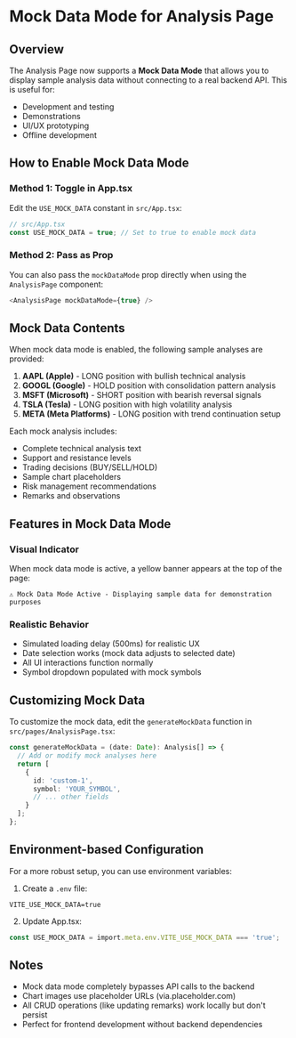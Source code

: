 # Mock Data Mode for Analysis Page

## Overview
The Analysis Page now supports a **Mock Data Mode** that allows you to display sample analysis data without connecting to a real backend API. This is useful for:
- Development and testing
- Demonstrations
- UI/UX prototyping
- Offline development

## How to Enable Mock Data Mode

### Method 1: Toggle in App.tsx
Edit the `USE_MOCK_DATA` constant in `src/App.tsx`:

```typescript
// src/App.tsx
const USE_MOCK_DATA = true; // Set to true to enable mock data
```

### Method 2: Pass as Prop
You can also pass the `mockDataMode` prop directly when using the `AnalysisPage` component:

```typescript
<AnalysisPage mockDataMode={true} />
```

## Mock Data Contents

When mock data mode is enabled, the following sample analyses are provided:

1. **AAPL (Apple)** - LONG position with bullish technical analysis
2. **GOOGL (Google)** - HOLD position with consolidation pattern analysis
3. **MSFT (Microsoft)** - SHORT position with bearish reversal signals
4. **TSLA (Tesla)** - LONG position with high volatility analysis
5. **META (Meta Platforms)** - LONG position with trend continuation setup

Each mock analysis includes:
- Complete technical analysis text
- Support and resistance levels
- Trading decisions (BUY/SELL/HOLD)
- Sample chart placeholders
- Risk management recommendations
- Remarks and observations

## Features in Mock Data Mode

### Visual Indicator
When mock data mode is active, a yellow banner appears at the top of the page:
```
⚠️ Mock Data Mode Active - Displaying sample data for demonstration purposes
```

### Realistic Behavior
- Simulated loading delay (500ms) for realistic UX
- Date selection works (mock data adjusts to selected date)
- All UI interactions function normally
- Symbol dropdown populated with mock symbols

## Customizing Mock Data

To customize the mock data, edit the `generateMockData` function in `src/pages/AnalysisPage.tsx`:

```typescript
const generateMockData = (date: Date): Analysis[] => {
  // Add or modify mock analyses here
  return [
    {
      id: 'custom-1',
      symbol: 'YOUR_SYMBOL',
      // ... other fields
    }
  ];
};
```

## Environment-based Configuration

For a more robust setup, you can use environment variables:

1. Create a `.env` file:
```env
VITE_USE_MOCK_DATA=true
```

2. Update App.tsx:
```typescript
const USE_MOCK_DATA = import.meta.env.VITE_USE_MOCK_DATA === 'true';
```

## Notes

- Mock data mode completely bypasses API calls to the backend
- Chart images use placeholder URLs (via.placeholder.com)
- All CRUD operations (like updating remarks) work locally but don't persist
- Perfect for frontend development without backend dependencies
